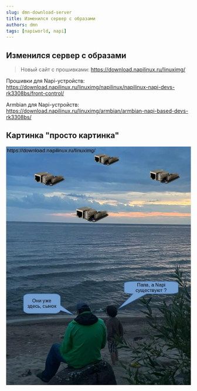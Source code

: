 ```yaml
---
slug: dmn-download-server
title: Изменился сервер с образами
authors: dmn
tags: [napiworld, napi]
---
```



## Изменился сервер с образами

> Новый сайт с прошивками: https://download.napilinux.ru/linuximg/

Прошивки для Napi-устройств: https://download.napilinux.ru/linuximg/napilinux/napilinux-napi-devs-rk3308bs/front-control/

Armbian для Napi-устройств: https://download.napilinux.ru/linuximg/armbian/armbian-napi-based-devs-rk3308bs/

<!--truncate-->

## Картинка "просто картинка"

![](img/fly-napi-2.jpg)

